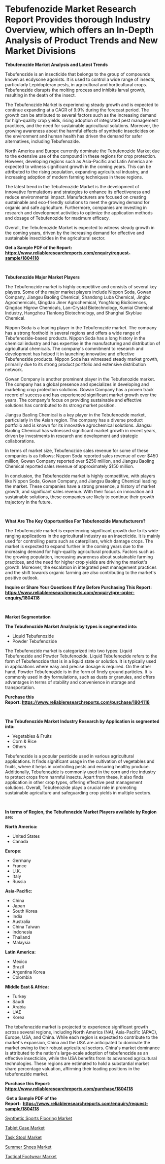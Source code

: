 <p><h1>Tebufenozide Market Research Report Provides thorough Industry Overview, which offers an In-Depth Analysis of Product Trends and New Market Divisions</h1></p><p><strong>Tebufenozide Market Analysis and Latest Trends</strong></p>
<p><p>Tebufenozide is an insecticide that belongs to the group of compounds known as ecdysone agonists. It is used to control a wide range of insects, particularly Lepidopteran pests, in agricultural and horticultural crops. Tebufenozide disrupts the molting process and inhibits larval growth, resulting in the death of the insect.</p><p>The Tebufenozide Market is experiencing steady growth and is expected to continue expanding at a CAGR of 9.9% during the forecast period. The growth can be attributed to several factors such as the increasing demand for high-quality crop yields, rising adoption of integrated pest management practices, and the need for sustainable agricultural solutions. Moreover, the growing awareness about the harmful effects of synthetic insecticides on the environment and human health has driven the demand for safer alternatives, including Tebufenozide.</p><p>North America and Europe currently dominate the Tebufenozide Market due to the extensive use of the compound in these regions for crop protection. However, developing regions such as Asia-Pacific and Latin America are expected to witness significant growth in the coming years. This can be attributed to the rising population, expanding agricultural industry, and increasing adoption of modern farming techniques in these regions.</p><p>The latest trend in the Tebufenozide Market is the development of innovative formulations and strategies to enhance its effectiveness and reduce environmental impact. Manufacturers are focused on creating sustainable and eco-friendly solutions to meet the growing demand for organic and safe agriculture. Furthermore, companies are investing in research and development activities to optimize the application methods and dosage of Tebufenozide for maximum efficacy.</p><p>Overall, the Tebufenozide Market is expected to witness steady growth in the coming years, driven by the increasing demand for effective and sustainable insecticides in the agricultural sector.</p></p>
<p><strong>Get a Sample PDF of the Report:&nbsp; <a href="https://www.reliableresearchreports.com/enquiry/request-sample/1804118">https://www.reliableresearchreports.com/enquiry/request-sample/1804118</a></strong></p>
<p>&nbsp;</p>
<p><strong>Tebufenozide Major Market Players</strong></p>
<p><p>The Tebufenozide market is highly competitive and consists of several key players. Some of the major market players include Nippon Soda, Gowan Company, Jiangsu Baoling Chemical, Shandong Luba Chemical, Jingbo Agrochemicals, Qingdao Jiner Agrochemical, YongNong BioSciences, Qingdao Higrow Chemicals, Lan-Crystal Biotechnology, Kumiai Chemical Industry, Hangzhou Tianlong Biotechnology, and Shanghai Skyblue Chemical.</p><p>Nippon Soda is a leading player in the Tebufenozide market. The company has a strong foothold in several regions and offers a wide range of Tebufenozide-based products. Nippon Soda has a long history in the chemical industry and has expertise in the manufacturing and distribution of agricultural chemicals. The company's commitment to research and development has helped it in launching innovative and effective Tebufenozide products. Nippon Soda has witnessed steady market growth, primarily due to its strong product portfolio and extensive distribution network.</p><p>Gowan Company is another prominent player in the Tebufenozide market. The company has a global presence and specializes in developing and marketing crop protection solutions. Gowan Company has a proven track record of success and has experienced significant market growth over the years. The company's focus on providing sustainable and effective solutions has contributed to its strong market position.</p><p>Jiangsu Baoling Chemical is a key player in the Tebufenozide market, particularly in the Asian region. The company has a diverse product portfolio and is known for its innovative agrochemical solutions. Jiangsu Baoling Chemical has witnessed significant market growth in recent years, driven by investments in research and development and strategic collaborations.</p><p>In terms of market size, Tebufenozide sales revenue for some of these companies is as follows: Nippon Soda reported sales revenue of over $450 million, Gowan Company reported over $250 million, and Jiangsu Baoling Chemical reported sales revenue of approximately $150 million.</p><p>In conclusion, the Tebufenozide market is highly competitive, with players like Nippon Soda, Gowan Company, and Jiangsu Baoling Chemical leading the market. These companies have a strong presence, a history of market growth, and significant sales revenue. With their focus on innovation and sustainable solutions, these companies are likely to continue their growth trajectory in the future.</p></p>
<p>&nbsp;</p>
<p><strong>What Are The Key Opportunities For Tebufenozide Manufacturers?</strong></p>
<p><p>The Tebufenozide market is experiencing significant growth due to its wide-ranging applications in the agricultural industry as an insecticide. It is mainly used for controlling pests such as caterpillars, which damage crops. The market is expected to expand further in the coming years due to the increasing demand for high-quality agricultural products. Factors such as the growing population, increasing awareness about sustainable farming practices, and the need for higher crop yields are driving the market's growth. Moreover, the escalation in integrated pest management practices and the shift towards organic farming are also contributing to the market's positive outlook.</p></p>
<p><strong>Inquire or Share Your Questions If Any Before Purchasing This Report: <a href="https://www.reliableresearchreports.com/enquiry/pre-order-enquiry/1804118">https://www.reliableresearchreports.com/enquiry/pre-order-enquiry/1804118</a></strong></p>
<p>&nbsp;</p>
<p><strong>Market Segmentation</strong></p>
<p><strong>The Tebufenozide Market Analysis by types is segmented into:</strong></p>
<p><ul><li>Liquid Tebufenozide</li><li>Powder Tebufenozide</li></ul></p>
<p><p>The Tebufenozide market is categorized into two types: Liquid Tebufenozide and Powder Tebufenozide. Liquid Tebufenozide refers to the form of Tebufenozide that is in a liquid state or solution. It is typically used in applications where easy and precise dosage is required. On the other hand, Powder Tebufenozide is in the form of finely ground particles. It is commonly used in dry formulations, such as dusts or granules, and offers advantages in terms of stability and convenience in storage and transportation.</p></p>
<p><strong>Purchase this Report:&nbsp;<a href="https://www.reliableresearchreports.com/purchase/1804118">https://www.reliableresearchreports.com/purchase/1804118</a></strong></p>
<p>&nbsp;</p>
<p><strong>The Tebufenozide Market Industry Research by Application is segmented into:</strong></p>
<p><ul><li>Vegetables & Fruits</li><li>Corn & Rice</li><li>Others</li></ul></p>
<p><p>Tebufenozide is a popular pesticide used in various agricultural applications. It finds significant usage in the cultivation of vegetables and fruits, where it helps in controlling pests and ensuring healthy produce. Additionally, Tebufenozide is commonly used in the corn and rice industry to protect crops from harmful insects. Apart from these, it also finds application in other crop types, offering effective pest management solutions. Overall, Tebufenozide plays a crucial role in promoting sustainable agriculture and safeguarding crop yields in multiple sectors.</p></p>
<p>&nbsp;</p>
<p><strong>In terms of Region, the Tebufenozide Market Players available by Region are:</strong></p>
<p>
    <p> <strong> North America: </strong>
        <ul>
            <li>United States</li>
            <li>Canada</li>
        </ul>
        </p> 
    <p> <strong> Europe: </strong>
        <ul>
            <li>Germany</li>
            <li>France</li>
            <li>U.K.</li>
            <li>Italy</li>
            <li>Russia</li>
        </ul>
        </p> 
    <p> <strong> Asia-Pacific: </strong>
        <ul>
            <li>China</li>
            <li>Japan</li>
            <li>South Korea</li>
            <li>India</li>
            <li>Australia</li>
            <li>China Taiwan</li>
            <li>Indonesia</li>
            <li>Thailand</li>
            <li>Malaysia</li>
        </ul>
        </p> 
    <p> <strong> Latin America: </strong>
        <ul>
            <li>Mexico</li>
            <li>Brazil</li>
            <li>Argentina Korea</li>
            <li>Colombia</li>
        </ul>
        </p> 
    <p> <strong> Middle East & Africa: </strong>
        <ul>
            <li>Turkey</li>
            <li>Saudi</li>
            <li>Arabia</li>
            <li>UAE</li>
            <li>Korea</li>
        </ul>
    </p>
    </p>
<p><p>The tebufenozide market is projected to experience significant growth across several regions, including North America (NA), Asia-Pacific (APAC), Europe, USA, and China. While each region is expected to contribute to the market's expansion, China and the USA are anticipated to dominate the market owing to their robust agricultural sectors. China's market dominance is attributed to the nation's large-scale adoption of tebufenozide as an effective insecticide, while the USA benefits from its advanced agricultural technologies. These regions are estimated to hold a substantial market share percentage valuation, affirming their leading positions in the tebufenozide market.</p></p>
<p><strong>Purchase this Report: <a href="https://www.reliableresearchreports.com/purchase/1804118">https://www.reliableresearchreports.com/purchase/1804118</a></strong></p>
<p>&nbsp;<strong>Get a Sample PDF of the Report:&nbsp;&nbsp;<a href="https://www.reliableresearchreports.com/enquiry/request-sample/1804118">https://www.reliableresearchreports.com/enquiry/request-sample/1804118</a></strong></p>
<p><strong></strong></p>
<p><p><a href="https://medium.com/@react.shoe.mask/synthetic-sports-flooring-market-size-cagr-trends-2024-2030-cf1d1c5cb66f">Synthetic Sports Flooring Market</a></p><p><a href="https://medium.com/@draft.web.back/tablet-case-market-analysis-and-sze-forecasted-for-period-from-2023-to-2030-fb78c7fc0200">Tablet Case Market</a></p><p><a href="https://medium.com/@pair.holy.proof/task-stool-market-research-report-its-history-and-forecast-2023-to-2030-689a5ffd971d">Task Stool Market</a></p><p><a href="https://medium.com/@suryayadavrp23/summer-shoes-market-exploring-market-share-market-trends-and-future-growth-93b5e8c37566">Summer Shoes Market</a></p><p><a href="https://medium.com/@wall.see.write/tactical-footwear-market-furnishes-information-on-market-share-market-trends-and-market-growth-034e7a91e184">Tactical Footwear Market</a></p></p>
